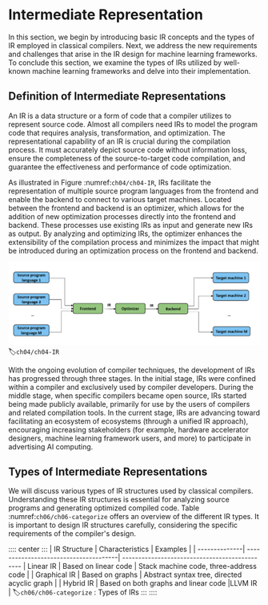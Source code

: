 # Intermediate Representation

In this section, we begin by introducing basic IR concepts and the types
of IR employed in classical compilers. Next, we address the new
requirements and challenges that arise in the IR design for machine
learning frameworks. To conclude this section, we examine the types of
IRs utilized by well-known machine learning frameworks and delve into
their implementation.

## Definition of Intermediate Representations

An IR is a data structure or a form of code that a compiler utilizes to
represent source code. Almost all compilers need IRs to model the
program code that requires analysis, transformation, and optimization.
The representational capability of an IR is crucial during the
compilation process. It must accurately depict source code without
information loss, ensure the completeness of the source-to-target code
compilation, and guarantee the effectiveness and performance of code
optimization.

As illustrated in Figure :numref:`ch04/ch04-IR`, IRs facilitate the representation of
multiple source program languages from the frontend and enable the
backend to connect to various target machines. Located between the
frontend and backend is an optimizer, which allows for the addition of
new optimization processes directly into the frontend and backend. These
processes use existing IRs as input and generate new IRs as output. By
analyzing and optimizing IRs, the optimizer enhances the extensibility
of the compilation process and minimizes the impact that might be
introduced during an optimization process on the frontend and backend.

![Compiler's optimizationprocess](../img/ch04/IR-IR_structure.png)
:label:`ch04/ch04-IR`

With the ongoing evolution of compiler techniques, the development of
IRs has progressed through three stages. In the initial stage, IRs were
confined within a compiler and exclusively used by compiler developers.
During the middle stage, when specific compilers became open source, IRs
started being made publicly available, primarily for use by the users of
compilers and related compilation tools. In the current stage, IRs are
advancing toward facilitating an ecosystem of ecosystems (through a
unified IR approach), encouraging increasing stakeholders (for example,
hardware accelerator designers, machine learning framework users, and
more) to participate in advertising AI computing.

## Types of Intermediate Representations

We will discuss various types of IR structures used by classical
compilers. Understanding these IR structures is essential for analyzing
source programs and generating optimized compiled code. Table
:numref:`ch06/ch06-categorize` offers an overview of the
different IR types. It is important to design IR structures carefully,
considering the specific requirements of the compiler's design.

:::: center
:::
| IR Structure  | Characteristics                       | Examples |
| --------------| --------------------------------------| ----------------------------------------------
| Linear IR     | Based on linear code                  | Stack machine code, three-address code |
| Graphical IR  | Based on graphs                       | Abstract syntax tree, directed acyclic graph |
| Hybrid IR     | Based on both graphs and linear code  |LLVM IR |
:label:`ch06/ch06-categorize`
: Types of IRs
:::
::::

